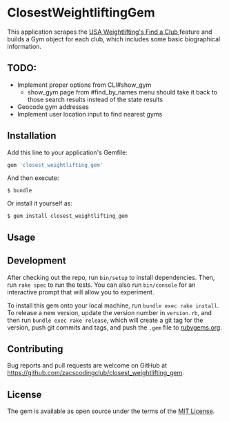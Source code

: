 # ClosestWeightliftingGem

This application scrapes the [USA Weightlifting's Find a Club ](http://www.teamusa.org/usa-weightlifting/clubs-lwc/find-a-club) feature and builds a Gym object for each club, which includes some basic biographical information.

TODO:
---
* Implement proper options from CLI#show_gym
  * show_gym page from #find_by_names menu should take it back to those search results instead of the state results
* Geocode gym addresses
* Implement user location input to find nearest gyms

## Installation

Add this line to your application's Gemfile:

```ruby
gem 'closest_weightlifting_gem'
```

And then execute:

    $ bundle

Or install it yourself as:

    $ gem install closest_weightlifting_gem

## Usage



## Development

After checking out the repo, run `bin/setup` to install dependencies. Then, run `rake spec` to run the tests. You can also run `bin/console` for an interactive prompt that will allow you to experiment.

To install this gem onto your local machine, run `bundle exec rake install`. To release a new version, update the version number in `version.rb`, and then run `bundle exec rake release`, which will create a git tag for the version, push git commits and tags, and push the `.gem` file to [rubygems.org](https://rubygems.org).

## Contributing

Bug reports and pull requests are welcome on GitHub at https://github.com/zacscodingclub/closest_weightlifting_gem.


## License

The gem is available as open source under the terms of the [MIT License](http://opensource.org/licenses/MIT).


